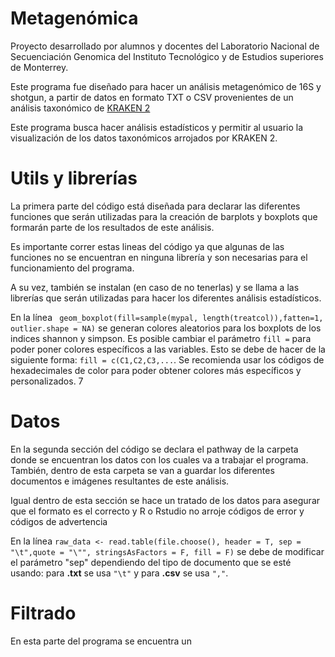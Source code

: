 # Metagenómica 
Proyecto desarrollado por alumnos y docentes del Laboratorio Nacional de Secuenciación Genomica del Instituto Tecnológico y de Estudios superiores de Monterrey.

Este programa fue diseñado para hacer un análisis metagenómico de 16S y shotgun, a partir de datos en formato TXT o CSV provenientes de un análisis taxonómico de [KRAKEN 2](https://github.com/DerrickWood/kraken2.) 

Este programa busca hacer análisis estadísticos y permitir al usuario la visualización de los datos taxonómicos arrojados por KRAKEN 2. 
# Utils y librerías 
La primera parte del código está diseñada para declarar las diferentes funciones que serán utilizadas para la creación de barplots y boxplots que formarán parte de los resultados de este análisis.

Es importante correr estas lineas del código ya que algunas de las funciones no se encuentran en ninguna librería y son necesarias para el funcionamiento del programa.

A su vez, también se instalan (en caso de no tenerlas) y se llama a las librerías que serán utilizadas para hacer los diferentes análisis estadísticos.  

En la línea ` geom_boxplot(fill=sample(mypal, length(treatcol)),fatten=1, outlier.shape = NA)` se generan colores aleatorios para los boxplots de los indices shannon y simpson. Es posible cambiar el parámetro `fill =` para poder poner colores específicos a las variables. Esto se debe de hacer de la siguiente forma: `fill = c(C1,C2,C3,...`. Se recomienda usar los códigos de hexadecimales de color para poder obtener colores más específicos y personalizados. 
7
# Datos
En la segunda sección del código se declara el pathway de la carpeta donde se encuentran los datos con los cuales va a trabajar el programa. También, dentro de esta carpeta se van a guardar los diferentes documentos e imágenes resultantes de este análisis. 

Igual dentro de esta sección se hace un tratado de los datos para asegurar que el formato es el correcto y R o Rstudio no arroje códigos de error y códigos de advertencia 

En la línea `raw_data <- read.table(file.choose(), header = T, sep = "\t",quote = "\"", stringsAsFactors = F, fill = F)` se debe de modificar el parámetro "sep" dependiendo del tipo de documento que se esté usando: para **.txt** se usa `"\t"` y para **.csv** se usa `","`.  


# Filtrado

En esta parte del programa se encuentra un 
